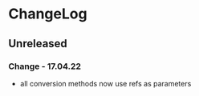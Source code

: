 # ChangeLog

## Unreleased

### Change - 17.04.22
- all conversion methods now use refs as parameters
